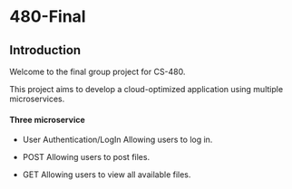 # 480-Final

## Introduction 

Welcome to the final group project for CS-480. 

This project aims to develop a cloud-optimized application using multiple microservices.


#### Three microservice  

- User Authentication/LogIn
  Allowing users to log in. 

- POST
  Allowing users to post files. 

- GET
  Allowing users to view all available files. 
